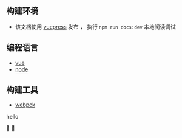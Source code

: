 

## 构建环境
- 该文档使用 [vuepress](https://vuepress.vuejs.org/) 发布 ， 执行 `npm run docs:dev` 本地阅读调试
<!-- - 使用 [Travis CI](https://travis-ci.org/GourdErwa/review-notes-dev) 持续集成，[在线阅读地址](http://review-notes.top/) -->

## 编程语言
* [vue](/vue)
* [node](/node)

## 构建工具
* [webpck](/webpack)


<el-button>hello</el-button>
<demo></demo>

:tada: :100: